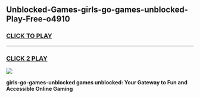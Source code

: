 
## Unblocked-Games-girls-go-games-unblocked-Play-Free-o4910
<h3>
<a href="https://premium76.site?title=girls-go-games-unblocked&ref=19M">CLICK TO PLAY</a></h3>
<hr>

<h3>
<a href="https://premium76.site?title=girls-go-games-unblocked&ref=19M">CLICK 2 PLAY</a>
  
</h3>

<a href="https://premium76.site?title=girls-go-games-unblocked&ref=19M"><img src="https://clearcache.store/games.png"></a>


**girls-go-games-unblocked games unblocked: Your Gateway to Fun and Accessible Online Gaming**
